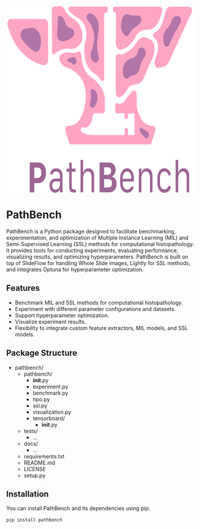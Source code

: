 <div style="text-align: center;">
 <img src="PathBench-logo-gecentreerd.png" alt="PathBench Logo" width="650" height="500">
</div>

# PathBench


PathBench is a Python package designed to facilitate benchmarking, experimentation, and optimization of Multiple Instance Learning (MIL) and Semi-Supervised Learning (SSL) methods for computational histopathology. It provides tools for conducting experiments, evaluating performance, visualizing results, and optimizing hyperparameters. PathBench is built on top of SlideFlow for handling Whole Slide images, Lightly for SSL methods, and integrates Optuna for hyperparameter optimization.

## Features

- Benchmark MIL and SSL methods for computational histopathology.
- Experiment with different parameter configurations and datasets.
- Support hyperparameter optimization.
- Visualize experiment results.
- Flexibility to integrate custom feature extractors, MIL models, and SSL models.

## Package Structure

- pathbench/
  - pathbench/
    - __init__.py
    - experiment.py
    - benchmark.py
    - hpo.py
    - ssl.py
    - visualization.py
    - tensorboard/
      - __init__.py
  - tests/
    - ...
  - docs/
    - ...
  - requirements.txt
  - README.md
  - LICENSE
  - setup.py

## Installation

You can install PathBench and its dependencies using pip:

```bash
pip install pathbench
